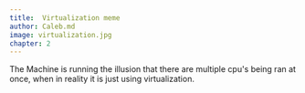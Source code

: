 ```yaml
---
title:  Virtualization meme
author: Caleb.md
image: virtualization.jpg
chapter: 2
---
```

The Machine is running the illusion that there are multiple cpu's being ran at once, when in reality it is just using virtualization.